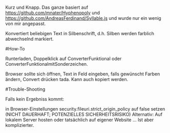 Kurz und Knapp.
Das ganze basiert auf https://github.com/mnater/Hyphenopoly und https://github.com/AndreasFerdinand/Syllable.js und wurde nur ein wenig von mir angepasst. 

Konvertiert beliebigen Text in Silbenschrift, d.h. Silben werden farblich abwechselnd markiert. 

#How-To

Runterladen, Doppelklick auf ConverterFunktional oder ConverterFunktionalmitSonderzeichen. 

Browser sollte sich öffnen, Text in Feld eingeben, falls gewünscht Farben ändern, Convert drücken tada. Kann auch kopiert werden.

#Trouble-Shooting

Falls kein Ergebniss kommt:

in Browser-Einstellungen security.fileuri.strict_origin_policy auf false setzen (NICHT DAUERHAFT; POTENZIELLES SICHERHEITSRISIKO)
Alternativ: Auf lokalem Server hosten oder tatsächlich auf eigener Website ... Ist aber komplizierter.


